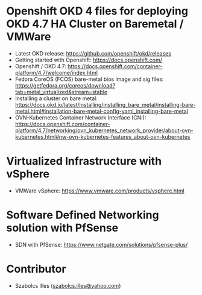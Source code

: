 # Openshift OKD 4 files for deploying OKD 4.7 HA Cluster on Baremetal / VMWare

- Latest OKD release: https://github.com/openshift/okd/releases
- Getting started with Openshift: https://docs.openshift.com/
- Openshift / OKD 4.7: https://docs.openshift.com/container-platform/4.7/welcome/index.html
- Fedora CoreOS (FCOS) bare-metal bios image and sig files: https://getfedora.org/coreos/download?tab=metal_virtualized&stream=stable
- Installing a cluster on bare metal: https://docs.okd.io/latest/installing/installing_bare_metal/installing-bare-metal.html#installation-bare-metal-config-yaml_installing-bare-metal
- OVN-Kubernetes Container Network Interface (CNI): https://docs.openshift.com/container-platform/4.7/networking/ovn_kubernetes_network_provider/about-ovn-kubernetes.html#nw-ovn-kubernetes-features_about-ovn-kubernetes

# Virtualized Infrastructure with vSphere
- VMWare vSphere: https://www.vmware.com/products/vsphere.html

# Software Defined Networking solution with PfSense
- SDN with PfSense: https://www.netgate.com/solutions/pfsense-plus/

# Contributor
- Szabolcs Illes (szabolcs.illes@yahoo.com)
